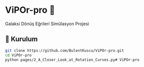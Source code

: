 # ViPOr-pro 🌌  
Galaksi Dönüş Eğrileri Simülasyon Projesi  

## 🚀 Kurulum  
```bash
git clone https://github.com/BulentKuscu/ViPOr-pro.git
cd ViPOr-pro
python pages/2_A_Closer_Look_at_Rotation_Curves.py# ViPOr-pro
